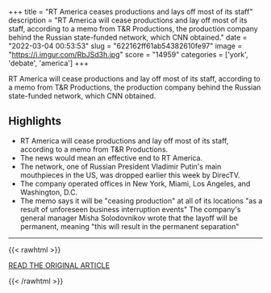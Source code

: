 +++
title = "RT America ceases productions and lays off most of its staff"
description = "RT America will cease productions and lay off most of its staff, according to a memo from T&R Productions, the production company behind the Russian state-funded network, which CNN obtained."
date = "2022-03-04 00:53:53"
slug = "622162ff61ab54382610fe97"
image = "https://i.imgur.com/RbJSd3h.jpg"
score = "14959"
categories = ['york', 'debate', 'america']
+++

RT America will cease productions and lay off most of its staff, according to a memo from T&R Productions, the production company behind the Russian state-funded network, which CNN obtained.

## Highlights

- RT America will cease productions and lay off most of its staff, according to a memo from T&R Productions.
- The news would mean an effective end to RT America.
- The network, one of Russian President Vladimir Putin's main mouthpieces in the US, was dropped earlier this week by DirecTV.
- The company operated offices in New York, Miami, Los Angeles, and Washington, D.C.
- The memo says it will be "ceasing production" at all of its locations "as a result of unforeseen business interruption events" The company's general manager Misha Solodovnikov wrote that the layoff will be permanent, meaning "this will result in the permanent separation"

---

{{< rawhtml >}}
  <p class="article-category">
    <a target="_blank" href="https://www.cnn.com/2022/03/03/media/rt-america-layoffs/index.html">READ THE ORIGINAL ARTICLE</a>
  </p>
{{< /rawhtml >}}

